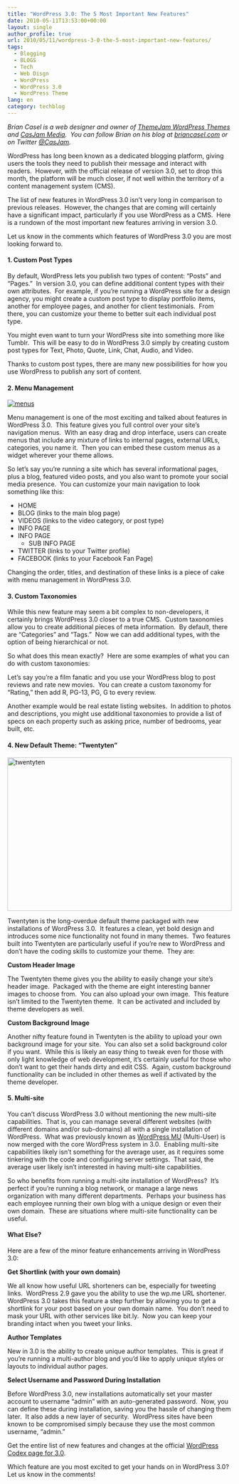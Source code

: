 ```yaml
---
title: "WordPress 3.0: The 5 Most Important New Features"
date: 2010-05-11T13:53:00+00:00
layout: single
author_profile: true
url: 2010/05/11/wordpress-3-0-the-5-most-important-new-features/
tags:
  - Blogging
  - BLOGS
  - Tech
  - Web Disgn
  - WordPress
  - WordPress 3.0
  - WordPress Theme
lang: en
category: techblog
---
```

_Brian Casel is a web designer and owner of [ThemeJam WordPress Themes](http://themejam.com/) and [CasJam Media](http://casjam.com/).  You can follow Brian on his blog at [briancasel.com](http://www.briancasel.com/) or on Twitter [@CasJam](http://twitter.com/CasJam)._ 

WordPress has long been known as a dedicated blogging platform, giving users the tools they need to publish their message and interact with readers.  However, with the official release of version 3.0, set to drop this month, the platform will be much closer, if not well within the territory of a content management system (CMS). 

The list of new features in WordPress 3.0 isn’t very long in comparison to previous releases.  However, the changes that are coming will certainly have a significant impact, particularly if you use WordPress as a CMS.  Here is a rundown of the most important new features arriving in version 3.0. 

Let us know in the comments which features of WordPress 3.0 you are most looking forward to. 

#### 1. Custom Post Types

By default, WordPress lets you publish two types of content: “Posts” and “Pages.”  In version 3.0, you can define additional content types with their own attributes.  For example, if you’re running a WordPress site for a design agency, you might create a custom post type to display portfolio items, another for employee pages, and another for client testimonials.  From there, you can customize your theme to better suit each individual post type. 

You might even want to turn your WordPress site into something more like Tumblr.  This will be easy to do in WordPress 3.0 simply by creating custom post types for Text, Photo, Quote, Link, Chat, Audio, and Video. 

Thanks to custom post types, there are many new possibilities for how you use WordPress to publish any sort of content. 

#### 2. Menu Management

[![menus](http://lh6.ggpht.com/_vaUVXcmC3OI/S-laLQyTw5I/AAAAAAAACHA/JqwzsPi9tC4/menus_thumb%5B2%5D.jpg?imgmax=800 "menus")](http://lh5.ggpht.com/_vaUVXcmC3OI/S-laJc4S_DI/AAAAAAAACG8/e2RMVXF6Few/s1600-h/menus%5B4%5D.jpg) 

Menu management is one of the most exciting and talked about features in WordPress 3.0.  This feature gives you full control over your site’s navigation menus.  With an easy drag and drop interface, users can create menus that include any mixture of links to internal pages, external URLs, categories, you name it.  Then you can embed these custom menus as a widget wherever your theme allows. 

So let’s say you’re running a site which has several informational pages, plus a blog, featured video posts, and you also want to promote your social media presence.  You can customize your main navigation to look something like this: 

  * HOME 
  * BLOG (links to the main blog page) 
  * VIDEOS (links to the video category, or post type) 
  * INFO PAGE 
  * INFO PAGE 
      * SUB INFO PAGE
  * TWITTER (links to your Twitter profile) 
  * FACEBOOK (links to your Facebook Fan Page)

Changing the order, titles, and destination of these links is a piece of cake with menu management in WordPress 3.0. 

#### 3. Custom Taxonomies

While this new feature may seem a bit complex to non-developers, it certainly brings WordPress 3.0 closer to a true CMS.  Custom taxonomies allow you to create additional pieces of meta information.  By default, there are “Categories” and “Tags.”  Now we can add additional types, with the option of being hierarchical or not. 

So what does this mean exactly?  Here are some examples of what you can do with custom taxonomies: 

Let’s say you’re a film fanatic and you use your WordPress blog to post reviews and rate new movies.  You can create a custom taxonomy for “Rating,” then add R, PG-13, PG, G to every review. 

Another example would be real estate listing websites.  In addition to photos and descriptions, you might use additional taxonomies to provide a list of specs on each property such as asking price, number of bedrooms, year built, etc. 

#### 4. New Default Theme: “Twentyten”

[<img title="twentyten" border="0" alt="twentyten" src="http://lh3.ggpht.com/_vaUVXcmC3OI/S-laQr5DeSI/AAAAAAAACHI/NCjZTlFK584/twentyten_thumb%5B2%5D.jpg?imgmax=800" width="504" height="345" />](http://lh3.ggpht.com/_vaUVXcmC3OI/S-laN0fysvI/AAAAAAAACHE/-zXRh5oG1QU/s1600-h/twentyten%5B4%5D.jpg) 

Twentyten is the long-overdue default theme packaged with new installations of WordPress 3.0.  It features a clean, yet bold design and introduces some nice functionality not found in many themes.  Two features built into Twentyten are particularly useful if you’re new to WordPress and don’t have the coding skills to customize your theme.  They are: 

**Custom Header Image** 

The Twentyten theme gives you the ability to easily change your site’s header image.  Packaged with the theme are eight interesting banner images to choose from.  You can also upload your own image.  This feature isn’t limited to the Twentyten theme.  It can be activated and included by theme developers as well. 

**Custom Background Image** 

Another nifty feature found in Twentyten is the ability to upload your own background image for your site.  You can also set a solid background color if you want.  While this is likely an easy thing to tweak even for those with only light knowledge of web development, it’s certainly useful for those who don’t want to get their hands dirty and edit CSS.  Again, custom background functionality can be included in other themes as well if activated by the theme developer. 

#### 5. Multi-site

You can’t discuss WordPress 3.0 without mentioning the new multi-site capabilities.  That is, you can manage several different websites (with different domains and/or sub-domains) all with a single installation of WordPress.  What was previously known as [WordPress MU](http://mu.wordpress.org/) (Multi-User) is now merged with the core WordPress system in 3.0.  Enabling multi-site capabilities likely isn’t something for the average user, as it requires some tinkering with the code and configuring server settings.  That said, the average user likely isn’t interested in having multi-site capabilities. 

So who benefits from running a multi-site installation of WordPress?  It’s perfect if you’re running a blog network, or manage a large news organization with many different departments.  Perhaps your business has each employee running their own blog with a unique design or even their own domain.  These are situations where multi-site functionality can be useful. 

#### What Else?

Here are a few of the minor feature enhancements arriving in WordPress 3.0: 

**Get Shortlink (with your own domain)** 

We all know how useful URL shorteners can be, especially for tweeting links.  WordPress 2.9 gave you the ability to use the wp.me URL shortener.  WordPress 3.0 takes this feature a step further by allowing you to get a shortlink for your post based on your own domain name.  You don’t need to mask your URL with other services like bit.ly.  Now you can keep your branding intact when you tweet your links. 

**Author Templates** 

New in 3.0 is the ability to create unique author templates.  This is great if you’re running a multi-author blog and you’d like to apply unique styles or layouts to individual author pages. 

**Select Username and Password During Installation** 

Before WordPress 3.0, new installations automatically set your master account to username “admin” with an auto-generated password.  Now, you can define these during installation, saving you the hassle of changing them later.  It also adds a new layer of security.  WordPress sites have been known to be compromised simply because they use the most common username, “admin.” 

Get the entire list of new features and changes at the official [WordPress Codex page for 3.0](http://codex.wordpress.org/Version_3.0).  

Which feature are you most excited to get your hands on in WordPress 3.0? Let us know in the comments!